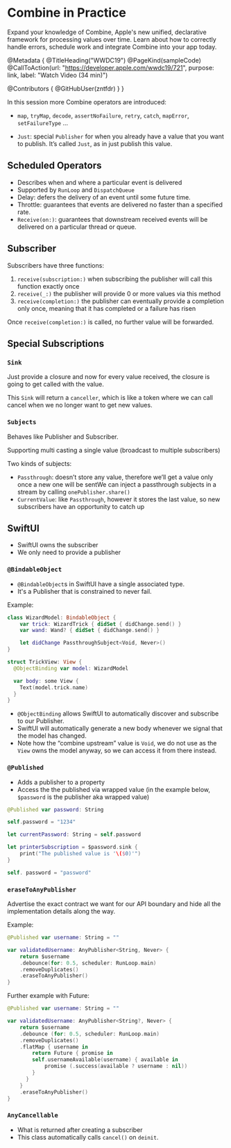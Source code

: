 # Combine in Practice

Expand your knowledge of Combine, Apple's new unified, declarative framework for processing values over time. Learn about how to correctly handle errors, schedule work and integrate Combine into your app today.

@Metadata {
   @TitleHeading("WWDC19")
   @PageKind(sampleCode)
   @CallToAction(url: "https://developer.apple.com/wwdc19/721", purpose: link, label: "Watch Video (34 min)")

   @Contributors {
      @GitHubUser(zntfdr)
   }
}



In this session more Combine operators are introduced:

- `map`, `tryMap`, `decode`, `assertNoFailure`, `retry`, `catch`, `mapError`, `setFailureType` ...

- `Just`: special `Publisher` for when you already have a value that you want to publish. It’s called `Just`, as in just publish this value.

## Scheduled Operators

- Describes when and where a particular event is delivered
- Supported by `RunLoop` and `DispatchQueue`
- Delay: defers the delivery of an event until some future time. 
- Throttle: guarantees that events are delivered no faster than a specified rate.
- `Receive(on:)`: guarantees that downstream received events will be delivered on a particular thread or queue. 

## Subscriber

Subscribers have three functions:

1. `receive(subscription:)` when subscribing the publisher will call this function exactly once
2. `receive(_:)` the publisher will provide 0 or more values via this method
3. `receive(completion:)` the publisher can eventually provide a completion only once, meaning that it has completed or a failure has risen

Once `receive(completion:)` is called, no further value will be forwarded.

## Special Subscriptions

### `Sink`

Just provide a closure and now for every value received, the closure is going to get called with the value.

This `Sink` will return a `canceller`, which is like a token where we can call cancel when we no longer want to get new values.

### `Subjects`

Behaves like Publisher and Subscriber.

Supporting multi casting a single value (broadcast to multiple subscribers)

Two kinds of subjects:

- `Passthrough`: doesn’t store any value, therefore we’ll get a value only once a new one will be sentWe can inject a passthrough subjects in a stream by calling `onePublisher.share()`
- `CurrentValue`: like `Passthrough`, however it stores the last value, so new subscribers have an opportunity to catch up

## SwiftUI

- SwiftUI owns the subscriber
- We only need to provide a publisher

### `@BindableObject`

- `@BindableObject`s in SwiftUI have a single associated type. 
- It's a Publisher that is constrained to never fail.

Example:

```swift
class WizardModel: BindableObject { 
	var trick: WizardTrick { didSet { didChange.send() }
	var wand: Wand? { didSet { didChange.send() } 

	let didChange PassthroughSubject<Void, Never>()
}

struct TrickView: View { 
  @ObjectBinding var model: WizardModel 

  var body: some View { 
  	Text(model.trick.name)
  }
}
```

- `@ObjectBinding` allows SwiftUI to automatically discover and subscribe to our Publisher.
- SwiftUI will automatically generate a new body whenever we signal that the model has changed. 
- Note how the “combine upstream” value is `Void`, we do not use as the `View` owns the model anyway, so we can access it from there instead.

### `@Published`

- Adds a publisher to a property
- Access the the published via wrapped value (in the example below, `$password` is the publisher aka wrapped value)

```swift
@Published var password: String 

self.password = "1234"

let currentPassword: String = self.password

let printerSubscription = $password.sink {
	print("The published value is '\($0)'")
} 

self. password = "password" 
```

### `eraseToAnyPublisher`

Advertise the exact contract we want for our API boundary and hide all the implementation details along the way.

Example:

```swift
@Published var username: String = "" 

var validatedUsername: AnyPublisher<String, Never> {
	return $username 
    .debounce(for: 0.5, scheduler: RunLoop.main)
    .removeDuplicates()
    .eraseToAnyPublisher() 
}
```

Further example with Future:

```swift
@Published var username: String = ""

var validatedUsername: AnyPublisher<String?, Never> { 
	return $username 
    .debounce (for: 0.5, scheduler: RunLoop.main) 
    .removeDuplicates()
    .flatMap { username in 
    	return Future { promise in 
        self.usernameAvailable(username) { available in
        	promise (.success(available ? username : nil))
        }
      }
    } 
    .eraseToAnyPublisher() 
}
```

### `AnyCancellable`

- What is returned after creating a subscriber
- This class automatically calls `cancel()` on `deinit`. 